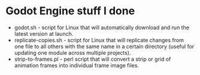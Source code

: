 Godot Engine stuff I done
=========================

* godot.sh - script for Linux that will automatically download and run the latest version at launch.
* replicate-copies.sh - script for Linux that will replicate changes from one file to all others with the same name in a certain directory (useful for updating one module across multiple projects).
* strip-to-frames.pl - perl script that will convert a strip or grid of animation frames into individual frame image files.
